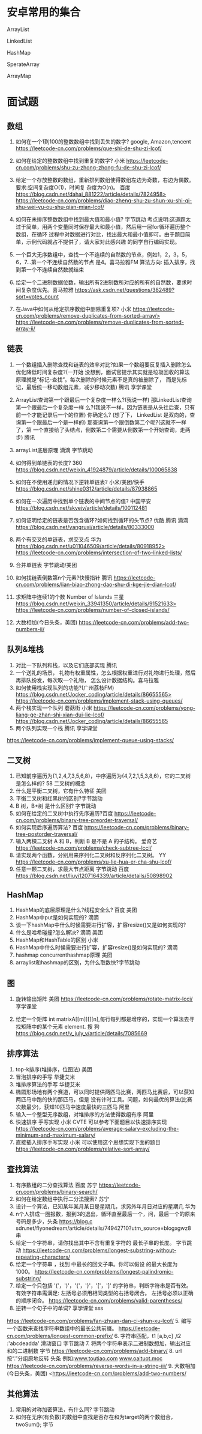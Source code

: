 # 安卓常用的集合

ArrayList

LinkedList

HashMap

SperateArray

ArrayMap

# 面试题
## 数组
1. 如何在一个1到100的整数数组中找到丢失的数字? google, Amazon,tencent https://leetcode-cn.com/problems/que-shi-de-shu-zi-lcof/

2. 如何在给定的整数数组中找到重复的数字? 小米 https://leetcode-cn.com/problems/shu-zu-zhong-zhong-fu-de-shu-zi-lcof/

3. 给定一个存放整数的数组，重新排列数组使得数组左边为奇数，右边为偶数。要求:空间复杂度O(1)，时间复 杂度为O(n)。 百度
https://blog.csdn.net/dahai_881222/article/details/7824958>
https://leetcode-cn.com/problems/diao-zheng-shu-zu-shun-xu-shi-qi-shu-wei-yu-ou-shu-qian-mian-lcof/

4. 如何在未排序整数数组中找到最大值和最小值? 字节跳动
考点说明:这道题太过于简单，用两个变量同时保存最大和最小值，然后用一层for循环遍历整个数组，在循环 过程中对数据进行对比，找出最大和最小值即可。由于题目简单，示例代码就占不提供了，请大家对此感兴趣 的同学自行编码实现。
5. 一个巨大无序数组中，查找一个不连续的自然数的节点，例如1，2，3，5，6，7...第一个不连续自然数的节点 是4。喜马拉雅FM
算法方向: 插入排序，找到第一个不连续自然数就结束
6. 给定一个二进制数据位数，输出所有2进制数所对应的所有的自然数，要求时间复杂度优先。喜马拉雅
https://ask.csdn.net/questions/382489?sort=votes_count
7. 在Java中如何从给定排序数组中删除重复项? 小米 https://leetcode-cn.com/problems/remove-duplicates-from-sorted-array/> https://leetcode-cn.com/problems/remove-duplicates-from-sorted-array-ii/

## 链表
1. 一个数组插入删除查找和链表的效率对比?如果一个数组要反复插入删除怎么优化降低时间复杂度?(一开始 没想到，面试官提示其实就是垃圾回收的算法 原理就是“标记-查找”。每次删除的时候元素不是真的被删除了， 而是先标记，最后统一移动数组元素，减少移动次数) 腾讯
     享学课堂
    
 2. ArrayList查询第一个跟最后一个复杂度一样么?(我说一样) 那LinkedList查询第一个跟最后一个复杂度一样 么?(我说不一样，因为链表是从头往后查，只有前一个才能记录后一个的位置) 你确定么? (想了下， LinkedList 是双向的，查询第一个跟最后一个是一样的) 那查询第一个跟倒数第二个呢?(这就不一样了，第 一个直接给了头结点，倒数第二个需要从倒数第一个开始查询，走两步) 腾讯
3. arrayList底层原理 滴滴 字节跳动
4. 如何得到单链表的长度? 360
https://blog.csdn.net/weixin_41924879/article/details/100065838
5. 如何在不使用递归的情况下逆转单链表? 小米/美团/快手 https://blog.csdn.net/shine0312/article/details/87938865
6. 如何在一次遍历中找到单个链表的中间节点的值? 中国平安 https://blog.csdn.net/skyejy/article/details/100112481
7. 如何证明给定的链表是否包含循环?如何找到循环的头节点? 优酷 腾讯 滴滴 https://blog.csdn.net/yangruxi/article/details/80333000
8. 两个有交叉的单链表，求交叉点 华为 https://blog.csdn.net/u011046509/article/details/80918952> https://leetcode-cn.com/problems/intersection-of-two-linked-lists/
9. 合并单链表 字节跳动/美团
10. 如何找链表倒数第n个元素?快慢指针 腾讯
https://leetcode-cn.com/problems/lian-biao-zhong-dao-shu-di-kge-jie-dian-lcof/
11. 求矩阵中连续1的个数 Number of Islands 三星 https://blog.csdn.net/weixin_33941350/article/details/91521633> https://leetcode-cn.com/problems/number-of-closed-islands/
12. 大数相加(今日头条，美团) https://leetcode-cn.com/problems/add-two-numbers-ii/

## 队列&堆栈
1. 对比一下队列和栈，以及它们底部实现 腾讯
2. 一个送礼的场景， 礼物有权重属性，怎么根据权重进行对礼物进行处理，然后再排队纷发，每次取一个礼物， 怎么设计数据结构。喜马拉雅
3. 如何使用栈实现队列的功能?(广州荔枝FM) https://blog.csdn.net/Jocker_coding/article/details/86655565> https://leetcode-cn.com/problems/implement-stack-using-queues/
4. 两个栈实现一个队列 蘑菇街 小米 https://leetcode-cn.com/problems/yong-liang-ge-zhan-shi-xian-dui-lie-lcof/ https://blog.csdn.net/Jocker_coding/article/details/86655565
5. 两个队列实现一个栈 腾讯
         享学课堂
      
 https://leetcode-cn.com/problems/implement-queue-using-stacks/

## 二叉树
1. 已知前序遍历为{1,2,4,7,3,5,6,8}，中序遍历为{4,7,2,1,5,3,8,6}，它的二叉树是怎么样的? 58
二叉树的概念
2. 什么是平衡二叉树，它有什么特征 美团
3. 平衡二叉树和红黑树的区别?字节跳动
4. B 树，B+树 是什么区别? 字节跳动
5. 如何在给定的二叉树中执行先序遍历?百度
https://leetcode-cn.com/problems/binary-tree-preorder-traversal/
6. 如何实现后序遍历算法? 百度 https://leetcode-cn.com/problems/binary-tree-postorder-traversal/
7. 输入两棵二叉树 A 和 B，判断 B 是不是 A 的子结构。 爱奇艺 https://leetcode-cn.com/problems/check-subtree-lcci/
8. 请实现两个函数，分别用来序列化二叉树和反序列化二叉树。 YY
https://leetcode-cn.com/problems/xu-lie-hua-er-cha-shu-lcof/
9. 任意一颗二叉树，求最大节点距离 字节跳动 百度 https://blog.csdn.net/liuyi1207164339/article/details/50898902

## HashMap
1. HashMap的底层原理是什么?线程安全么? 百度 美团
2. HashMap中put是如何实现的? 滴滴
3. 谈一下hashMap中什么时候需要进行扩容，扩容resize()又是如何实现的?
4. 什么是哈希碰撞?怎么解决? 滴滴 美团
5. HashMap和HashTable的区别 小米
6. HashMap中什么时候需要进行扩容，扩容resize()是如何实现的? 滴滴
7. hashmap concurrenthashmap原理 美团
8. arraylist和hashmap的区别，为什么取数快?字节跳动

## 图
1. 旋转输出矩阵 美团 https://leetcode-cn.com/problems/rotate-matrix-lcci/
        享学课堂
  
 2. 给定一个矩阵 int matrixA[[m]][][n],每行每列都是增序的，实现一个算法去寻找矩阵中的某个元素 element. 搜 狗
https://blog.csdn.net/v_july_v/article/details/7085669

## 排序算法
1. top-k排序(堆排序，位图法) 美团
2. 冒泡排序的手写 华捷艾米
3. 堆排序算法的手写 华捷艾米
4. 椭圆形场地有两个赛道，可以同时提供两匹马比赛，两匹马比赛后，可以获知两匹马中跑的快的那匹马，但是 没有计时工具。问题，如何最优的算法(比赛次数最少)，获知10匹马中速度最快的三匹马 阿里
5. 输入一个整型无序数组，对堆排序的方法使得数组有序 阿里
6. 快速排序 手写实现 小米 CVTE
  可以参考下面题目以快速排序实现
https://leetcode-cn.com/problems/average-salary-excluding-the-minimum-and-maximum-salary/
7. 直接插入排序手写实现 小米 可以使用这个思想实现下面的题目 https://leetcode-cn.com/problems/relative-sort-array/

## 查找算法
1. 有序数组的二分查找算法 百度 苏宁 https://leetcode-cn.com/problems/binary-search/
2. 如何在给定数组中执行二分法搜索? 苏宁
3. 设计一个算法，已知某年某月某日是星期几，求另外年月日对应的星期几 华为
4. n个人排成一圈报数，报到3的退出，循环直至最后一个，问，最后一个的原来号码是多少，头条 https://blog.c sdn.net/flyonedream/article/details/74942710?utm_source=blogxgwz8
串
1. 给定一个字符串，请你找出其中不含有重复字符的 最长子串的长度。 字节跳动 https://leetcode-cn.com/problems/longest-substring-without-repeating-characters/
2. 给定一个字符串 ，找到 中最长的回文子串。你可以假设 的最大长度为 1000。 https://leetcode-cn.com/problems/longest-palindromic-substring/
3. 给定一个只包括 '('，')'，'{'，'}'，'['，']' 的字符串，判断字符串是否有效。
有效字符串需满足:
左括号必须用相同类型的右括号闭合。 左括号必须以正确的顺序闭合。 https://leetcode-cn.com/problems/valid-parentheses/
4. 逆转一个句子中的单词?
      享学课堂
    sss
  
https://leetcode-cn.com/problems/fan-zhuan-dan-ci-shun-xu-lcof/
5. 编写一个函数来查找字符串数组中的最长公共前缀。
https://leetcode-cn.com/problems/longest-common-prefix/
6. 字符串匹配，t1 [a,b,c] ,t2 :'abcdeadda' 滑动窗口 字节跳动
7. 将两个字符串表示二进制数想加，输出对应和的二进制数 字节
https://leetcode-cn.com/problems/add-binary/
8. url按“.”分组原地反转 头条
例如:www.toutiao.com www.oaituot.moc https://leetcode-cn.com/problems/reverse-words-in-a-string-iii/
9. 大数相加(今日头条，美团) <https://leetcode-cn.com/problems/add-two-numbers/

## 其他算法
1. 常用的对称加密算法，有什么同? 字节跳动
2. 如何在无序(有负数)的数组中查找是否存在和为target的两个数组合，twoSum(); 字节
